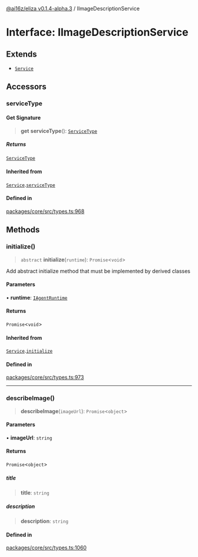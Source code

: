 [@ai16z/eliza v0.1.4-alpha.3](../index.md) / IImageDescriptionService

# Interface: IImageDescriptionService

## Extends

- [`Service`](../classes/Service.md)

## Accessors

### serviceType

#### Get Signature

> **get** **serviceType**(): [`ServiceType`](../enumerations/ServiceType.md)

##### Returns

[`ServiceType`](../enumerations/ServiceType.md)

#### Inherited from

[`Service`](../classes/Service.md).[`serviceType`](../classes/Service.md#serviceType-1)

#### Defined in

[packages/core/src/types.ts:968](https://github.com/NeelClaudel/shibo-eliza1.5/blob/main/packages/core/src/types.ts#L968)

## Methods

### initialize()

> `abstract` **initialize**(`runtime`): `Promise`\<`void`\>

Add abstract initialize method that must be implemented by derived classes

#### Parameters

• **runtime**: [`IAgentRuntime`](IAgentRuntime.md)

#### Returns

`Promise`\<`void`\>

#### Inherited from

[`Service`](../classes/Service.md).[`initialize`](../classes/Service.md#initialize)

#### Defined in

[packages/core/src/types.ts:973](https://github.com/NeelClaudel/shibo-eliza1.5/blob/main/packages/core/src/types.ts#L973)

***

### describeImage()

> **describeImage**(`imageUrl`): `Promise`\<`object`\>

#### Parameters

• **imageUrl**: `string`

#### Returns

`Promise`\<`object`\>

##### title

> **title**: `string`

##### description

> **description**: `string`

#### Defined in

[packages/core/src/types.ts:1060](https://github.com/NeelClaudel/shibo-eliza1.5/blob/main/packages/core/src/types.ts#L1060)
